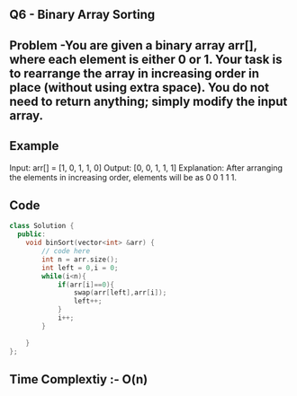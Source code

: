 ## Q6 - Binary Array Sorting

## Problem -You are given a binary array arr[], where each element is either 0 or 1. Your task is to rearrange the array in increasing order in place (without using extra space). You do not need to return anything; simply modify the input array.


## Example 
Input: arr[] = [1, 0, 1, 1, 0]
Output: [0, 0, 1, 1, 1]
Explanation: After arranging the elements in increasing order, elements will be as 0 0 1 1 1.
## Code
```cpp
class Solution {
  public:
    void binSort(vector<int> &arr) {
        // code here
        int n = arr.size();
        int left = 0,i = 0;
        while(i<n){
            if(arr[i]==0){
                swap(arr[left],arr[i]);
                left++;
            }
            i++;
        }
        
    }
};
```
## Time Complextiy :- O(n) 